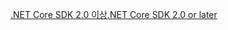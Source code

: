 [<span data-ttu-id="e4ac1-101">.NET Core SDK 2.0 이상</span><span class="sxs-lookup"><span data-stu-id="e4ac1-101">.NET Core SDK 2.0 or later</span></span>](https://dotnet.microsoft.com/download)
